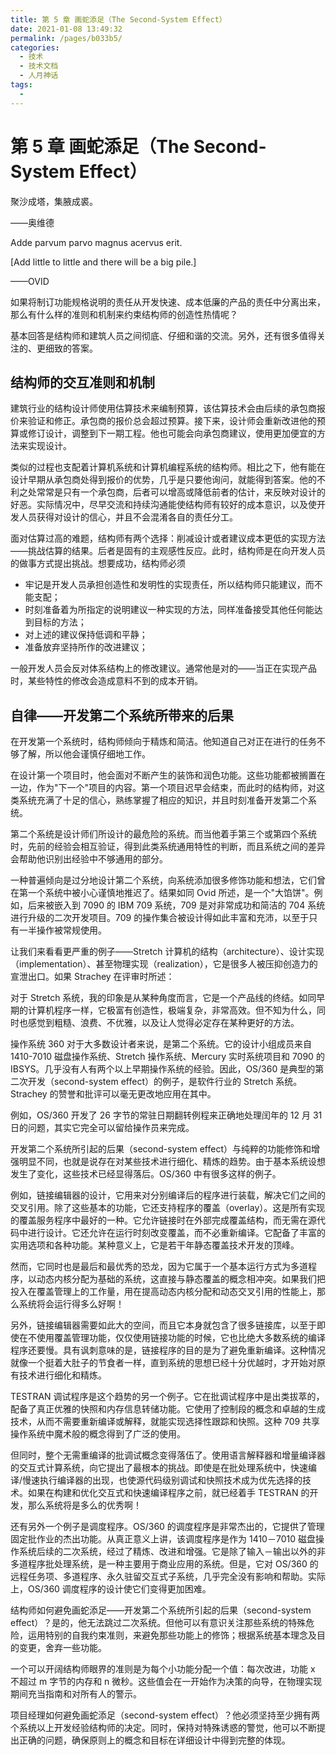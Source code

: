```yaml
---
title: 第 5 章 画蛇添足（The Second-System Effect）
date: 2021-01-08 13:49:32
permalink: /pages/b033b5/
categories:
  - 技术
  - 技术文档
  - 人月神话
tags:
  - 
---
```

# 第 5 章 画蛇添足（The Second-System Effect）

聚沙成塔，集腋成裘。

——奥维德

Adde parvum parvo magnus acervus erit.

[Add little to little and there will be a big pile.]

——OVID

如果将制订功能规格说明的责任从开发快速、成本低廉的产品的责任中分离出来，那么有什么样的准则和机制来约束结构师的创造性热情呢？

基本回答是结构师和建筑人员之间彻底、仔细和谐的交流。另外，还有很多值得关注的、更细致的答案。

## 结构师的交互准则和机制

建筑行业的结构设计师使用估算技术来编制预算，该估算技术会由后续的承包商报价来验证和修正。承包商的报价总会超过预算。接下来，设计师会重新改进他的预算或修订设计，调整到下一期工程。他也可能会向承包商建议，使用更加便宜的方法来实现设计。

类似的过程也支配着计算机系统和计算机编程系统的结构师。相比之下，他有能在设计早期从承包商处得到报价的优势，几乎是只要他询问，就能得到答案。他的不利之处常常是只有一个承包商，后者可以增高或降低前者的估计，来反映对设计的好恶。实际情况中，尽早交流和持续沟通能使结构师有较好的成本意识，以及使开发人员获得对设计的信心，并且不会混淆各自的责任分工。

面对估算过高的难题，结构师有两个选择：削减设计或者建议成本更低的实现方法——挑战估算的结果。后者是固有的主观感性反应。此时，结构师是在向开发人员的做事方式提出挑战。想要成功，结构师必须

- 牢记是开发人员承担创造性和发明性的实现责任，所以结构师只能建议，而不能支配；
- 时刻准备着为所指定的说明建议一种实现的方法，同样准备接受其他任何能达到目标的方法；
- 对上述的建议保持低调和平静；
- 准备放弃坚持所作的改进建议；

一般开发人员会反对体系结构上的修改建议。通常他是对的——当正在实现产品时，某些特性的修改会造成意料不到的成本开销。

## 自律——开发第二个系统所带来的后果

在开发第一个系统时，结构师倾向于精炼和简洁。他知道自己对正在进行的任务不够了解，所以他会谨慎仔细地工作。

在设计第一个项目时，他会面对不断产生的装饰和润色功能。这些功能都被搁置在一边，作为"下一个"项目的内容。第一个项目迟早会结束，而此时的结构师，对这类系统充满了十足的信心，熟练掌握了相应的知识，并且时刻准备开发第二个系统。

第二个系统是设计师们所设计的最危险的系统。而当他着手第三个或第四个系统时，先前的经验会相互验证，得到此类系统通用特性的判断，而且系统之间的差异会帮助他识别出经验中不够通用的部分。

一种普遍倾向是过分地设计第二个系统，向系统添加很多修饰功能和想法，它们曾在第一个系统中被小心谨慎地推迟了。结果如同 Ovid 所述，是一个"大馅饼"。例如，后来被嵌入到 7090 的 IBM 709 系统，709 是对非常成功和简洁的 704 系统进行升级的二次开发项目。709 的操作集合被设计得如此丰富和充沛，以至于只有一半操作被常规使用。

让我们来看看更严重的例子——Stretch 计算机的结构（architecture）、设计实现（implementation）、甚至物理实现（realization），它是很多人被压抑创造力的宣泄出口。如果 Strachey 在评审时所述：

对于 Stretch 系统，我的印象是从某种角度而言，它是一个产品线的终结。如同早期的计算机程序一样，它极富有创造性，极端复杂，非常高效。但不知为什么，同时也感觉到粗糙、浪费、不优雅，以及让人觉得必定存在某种更好的方法。

操作系统 360 对于大多数设计者来说，是第二个系统。它的设计小组成员来自 1410-7010 磁盘操作系统、Stretch 操作系统、Mercury 实时系统项目和 7090 的 IBSYS。几乎没有人有两个以上早期操作系统的经验。因此，OS/360 是典型的第二次开发（second-system effect）的例子，是软件行业的 Stretch 系统。Strachey 的赞誉和批评可以毫无更改地应用在其中。

例如，OS/360 开发了 26 字节的常驻日期翻转例程来正确地处理闰年的 12 月 31 日的问题，其实它完全可以留给操作员来完成。

开发第二个系统所引起的后果（second-system effect）与纯粹的功能修饰和增强明显不同，也就是说存在对某些技术进行细化、精炼的趋势。由于基本系统设想发生了变化，这些技术已经显得落后。OS/360 中有很多这样的例子。

例如，链接编辑器的设计，它用来对分别编译后的程序进行装载，解决它们之间的交叉引用。除了这些基本的功能，它还支持程序的覆盖（overlay）。这是所有实现的覆盖服务程序中最好的一种。它允许链接时在外部完成覆盖结构，而无需在源代码中进行设计。它还允许在运行时刻改变覆盖，而不必重新编译。它配备了丰富的实用选项和各种功能。某种意义上，它是若干年静态覆盖技术开发的顶峰。

然而，它同时也是最后和最优秀的恐龙，因为它属于一个基本运行方式为多道程序，以动态内核分配为基础的系统，这直接与静态覆盖的概念相冲突。如果我们把投入在覆盖管理上的工作量，用在提高动态内核分配和动态交叉引用的性能上，那么系统将会运行得多么好啊！

另外，链接编辑器需要如此大的空间，而且它本身就包含了很多链接库，以至于即使在不使用覆盖管理功能，仅仅使用链接功能的时候，它也比绝大多数系统的编译程序还要慢。具有讽刺意味的是，链接程序的目的是为了避免重新编译。这种情况就像一个挺着大肚子的节食者一样，直到系统的思想已经十分优越时，才开始对原有技术进行细化和精炼。

TESTRAN 调试程序是这个趋势的另一个例子。它在批调试程序中是出类拔萃的，配备了真正优雅的快照和内存信息转储功能。它使用了控制段的概念和卓越的生成技术，从而不需要重新编译或解释，就能实现选择性跟踪和快照。这种 709 共享操作系统中魔术般的概念得到了广泛的使用。

但同时，整个无需重编译的批调试概念变得落伍了。使用语言解释器和增量编译器的交互式计算系统，向它提出了最根本的挑战。即使是在批处理系统中，快速编译/慢速执行编译器的出现，也使源代码级别调试和快照技术成为优先选择的技术。如果在构建和优化交互式和快速编译程序之前，就已经着手 TESTRAN 的开发，那么系统将是多么的优秀啊！

还有另外一个例子是调度程序。OS/360 的调度程序是非常杰出的，它提供了管理固定批作业的杰出功能。从真正意义上讲，该调度程序是作为 1410－7010 磁盘操作系统后续的二次系统，经过了精炼、改进和增强。它是除了输入－输出以外的非多道程序批处理系统，是一种主要用于商业应用的系统。但是，它对 OS/360 的远程任务项、多道程序、永久驻留交互式子系统，几乎完全没有影响和帮助。实际上，OS/360 调度程序的设计使它们变得更加困难。

结构师如何避免画蛇添足——开发第二个系统所引起的后果（second-system effect）？是的，他无法跳过二次系统。但他可以有意识关注那些系统的特殊危险，运用特别的自我约束准则，来避免那些功能上的修饰；根据系统基本理念及目的变更，舍弃一些功能。

一个可以开阔结构师眼界的准则是为每个小功能分配一个值：每次改进，功能 x 不超过 m 字节的内存和 n 微秒。这些值会在一开始作为决策的向导，在物理实现期间充当指南和对所有人的警示。

项目经理如何避免画蛇添足（second-system effect）？他必须坚持至少拥有两个系统以上开发经验结构师的决定。同时，保持对特殊诱惑的警觉，他可以不断提出正确的问题，确保原则上的概念和目标在详细设计中得到完整的体现。
